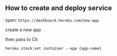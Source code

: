 ## How to create and deploy service

open: ```https://dashboard.heroku.com/new-app```

create a new app

then pass to Cli:

```heroku stack:set container --app {app-name}```

